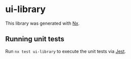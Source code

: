 # ui-library

This library was generated with [Nx](https://nx.dev).

## Running unit tests

Run `nx test ui-library` to execute the unit tests via [Jest](https://jestjs.io).
